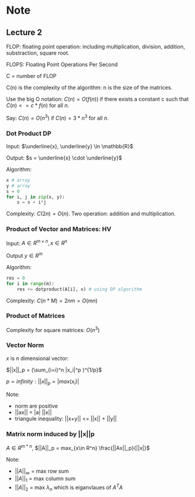 # Note

## Lecture 2

FLOP: floating point operation: including multiplication, division, addition, substraction, square root.

FLOPS: Floating Point Operations Per Second

C = number of FLOP

C(n) is the complexity of the algorithm: n is the size of the matrices.

Use the big O notation: $C(n) = O(f(n))$ if there exists a constant c such that $C(n) <= c*f(n)$ for all $n$.

Say: $C(n) = O(n^3)$ if $C(n) = 3*n^3$ for all $n$.

### Dot Product DP

Input: $\underline{x}, \underline{y} \in \mathbb{R}$

Output: $s = \underline{x} \cdot \underline{y}$

Algorithm:

```python
x # array
y # array
s = 0
for i, j in zip(x, y):
    s = s + i*j
```

Complexity: $C(2n) = O(n)$. Two operation: addition and multiplication.

### Product of Vector and Matrices: HV

Input: $A \in R^{m\times n}, x \in R^n$

Output $y \in R^m$

Algorithm: 
```python
res = 0
for i in range(m):
    res += dotproduct(A[i], x) # using DP algorithm
```

Complexity: $C(n*M) = 2nm = O(mn)$

### Product of Matrices

Complexity for square matrices: $O(n^3)$

### Vector Norm

$x$ is n dimensional vector:

$||x||_p = (\sum_{i=i}^n |x_i|^p )^{1/p}$

$p = infinity: ||x||_p = |max(x_i)|$

Note:

- norm are positive 
- ||ax|| = |a| ||x||
- triangule inequality: ||x+y|| <= ||x|| + ||y||

### Matrix norm induced by ||x||p

$A \in R^{m*n}$, $||A||_p = max_{x\in R^n} \frac{||Ax||_p}{||x|}$

Note:
- $||A||_{\infty}$ = max row sum
- $||A||_{1}$ = max column sum
- $||A||_{2}$ = max $\lambda_n$ which is eiganvlaues of $A^TA$
